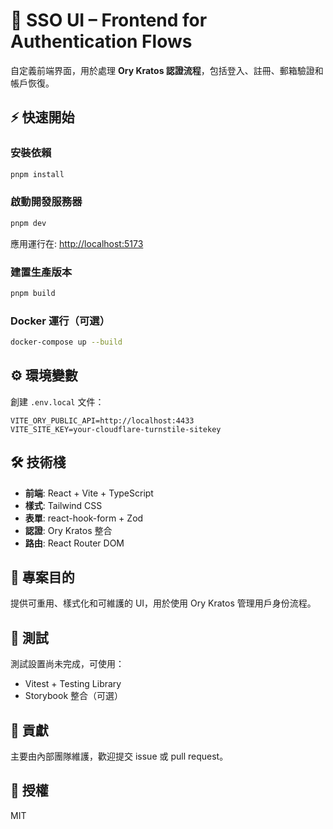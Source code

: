 # 🛂 SSO UI – Frontend for Authentication Flows

自定義前端界面，用於處理 **Ory Kratos 認證流程**，包括登入、註冊、郵箱驗證和帳戶恢復。

## ⚡️ 快速開始

### 安裝依賴

```bash
pnpm install
```

### 啟動開發服務器

```bash
pnpm dev
```

應用運行在: [http://localhost:5173](http://localhost:5173)

### 建置生產版本

```bash
pnpm build
```

### Docker 運行（可選）

```bash
docker-compose up --build
```

## ⚙️ 環境變數

創建 `.env.local` 文件：

```env
VITE_ORY_PUBLIC_API=http://localhost:4433
VITE_SITE_KEY=your-cloudflare-turnstile-sitekey
```

## 🛠️ 技術棧

- **前端**: React + Vite + TypeScript
- **樣式**: Tailwind CSS
- **表單**: react-hook-form + Zod
- **認證**: Ory Kratos 整合
- **路由**: React Router DOM

## 📂 專案目的

提供可重用、樣式化和可維護的 UI，用於使用 Ory Kratos 管理用戶身份流程。

## 🧪 測試

測試設置尚未完成，可使用：

- Vitest + Testing Library
- Storybook 整合（可選）

## 🤝 貢獻

主要由內部團隊維護，歡迎提交 issue 或 pull request。

## 📄 授權

MIT
